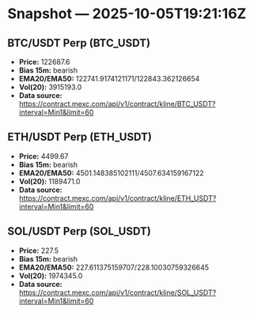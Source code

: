 # Snapshot — 2025-10-05T19:21:16Z

## BTC/USDT Perp (BTC_USDT)
- **Price:** 122687.6
- **Bias 15m:** bearish
- **EMA20/EMA50:** 122741.9174121171/122843.362126654
- **Vol(20):** 3915193.0
- **Data source:** https://contract.mexc.com/api/v1/contract/kline/BTC_USDT?interval=Min1&limit=60

## ETH/USDT Perp (ETH_USDT)
- **Price:** 4499.67
- **Bias 15m:** bearish
- **EMA20/EMA50:** 4501.148385102111/4507.634159167122
- **Vol(20):** 1189471.0
- **Data source:** https://contract.mexc.com/api/v1/contract/kline/ETH_USDT?interval=Min1&limit=60

## SOL/USDT Perp (SOL_USDT)
- **Price:** 227.5
- **Bias 15m:** bearish
- **EMA20/EMA50:** 227.611375159707/228.10030759326645
- **Vol(20):** 1974345.0
- **Data source:** https://contract.mexc.com/api/v1/contract/kline/SOL_USDT?interval=Min1&limit=60
